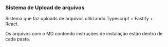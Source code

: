 ### Sistema de Upload de arquivos
Sistema que faz uploads de arquivos utilizando Typescript + Fastify + React.

Os arquivos com o MD contendo instruções de instalação estão dentro de cada pasta.